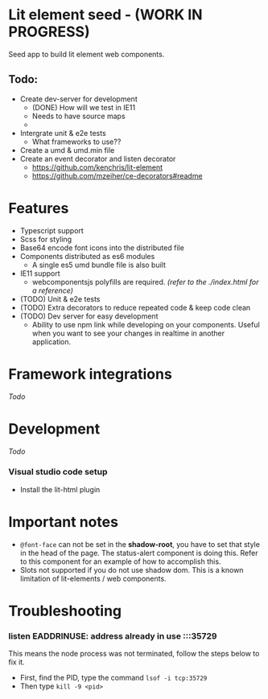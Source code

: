 # Lit element seed - (WORK IN PROGRESS)

Seed app to build lit element web components.

## Todo:

* Create dev-server for development
  * (DONE) How will we test in IE11
  * Needs to have source maps
  * 
* Intergrate unit & e2e tests
  * What frameworks to use??
* Create a umd & umd.min file
* Create an event decorator and listen decorator
  * https://github.com/kenchris/lit-element
  * https://github.com/mzeiher/ce-decorators#readme

# Features

* Typescript support
* Scss for styling
* Base64 encode font icons into the distributed file
* Components distributed as es6 modules
  * A single es5 umd bundle file is also built
* IE11 support
  * webcomponentsjs polyfills are required. _(refer to the ./index.html for a reference)_
* (TODO) Unit & e2e tests
* (TODO) Extra decorators to reduce repeated code & keep code clean
* (TODO) Dev server for easy development
  * Ability to use npm link while developing on your components. Useful when you want to see your changes in realtime in another application.

# Framework integrations

_Todo_

# Development

_Todo_

### Visual studio code setup

* Install the lit-html plugin

# Important notes

* ``@font-face`` can not be set in the __shadow-root__, you have to set that style in the head of the page. The status-alert component is doing this. Refer to this component for an example of how to accomplish this.
* Slots not supported if you do not use shadow dom. This is a known limitation of lit-elements / web components.

# Troubleshooting

### listen EADDRINUSE: address already in use :::35729

This means the node process was not terminated, follow the steps below to fix it.

* First, find the PID, type the command ``lsof -i tcp:35729``
* Then type ``kill -9 <pid>``